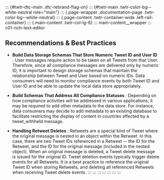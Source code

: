 ::: {#twtr-dtc-main .dtc-rebrand-flag-on}
::: {#twtr-main .twtr-color-bg--white-neutral role="main"}
::: {.page-wrapper .documentation-page .twtr-color-bg--white-neutral}
::: {.page-content .twtr-container-wide .left-rail-container}
::: {.main-content .twtr-col-lg-6}
::: main-content__wrapper
::: c01-rich-text-editor
## Recommendations & Best Practices 

-   **Build Data Storage Schemas That Store Numeric Tweet ID and User
    ID** : User messages require action to be taken on all Tweets from
    that User. Therefore, since all compliance messages are delivered
    only by numeric ID, it is important to design storage schemas that
    maintain the relationship between Tweet and User based on numeric
    IDs. Data consumers will need to monitor compliance events by both
    Tweet ID and User ID and be able to update the local data store
    appropriately.

-   **Build Schemas That Address All Compliance Statuses** : Depending
    on how compliance activities will be addressed in various
    applications, it may be required to add other metadata to the data
    store. For instance, data consumers may decide to add metadata to an
    existing database to facilitate restricting the display of content
    in countries affected by a tweet_withheld message.

-   **Handling Retweet Deletes** : Retweets are a special kind of Tweet
    where the original message is nested in an object within the
    Retweet. In this case, there are two Tweet IDs referenced in a
    Retweet -- the ID for the Retweet, and the ID for the original
    message (included in the nested object). When an original message is
    deleted, a Tweet delete message is issued for the original ID. Tweet
    deletion events typically trigger delete events for all Retweets. It
    is a best practice to reference the original Tweet ID when storing
    Retweets, and deleting all referenced Retweets when receiving Tweet
    delete events.
:::
:::
:::
:::
:::
:::
:::
